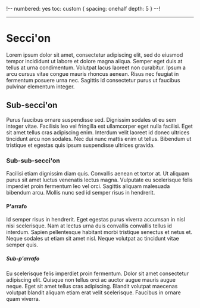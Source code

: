 !--
    numbered: yes
    toc: custom {
        spacing: onehalf
        depth: 5
    }
--!

---

# Secci'on

Lorem ipsum dolor sit amet, consectetur adipiscing elit, sed do eiusmod tempor 
incididunt ut labore et dolore magna aliqua. Semper eget duis at tellus at urna 
condimentum. Volutpat lacus laoreet non curabitur. Ipsum a arcu cursus vitae congue 
mauris rhoncus aenean. Risus nec feugiat in fermentum posuere urna nec. Sagittis id 
consectetur purus ut faucibus pulvinar elementum integer. 

## Sub-secci'on

Purus faucibus ornare suspendisse sed. Dignissim sodales ut eu sem integer vitae. 
Facilisis leo vel fringilla est ullamcorper eget nulla facilisi. Eget sit amet 
tellus cras adipiscing enim. Interdum velit laoreet id donec ultrices tincidunt 
arcu non sodales. Nec dui nunc mattis enim ut tellus. Bibendum ut tristique et 
egestas quis ipsum suspendisse ultrices gravida.

### Sub-sub-secci'on

Facilisi etiam dignissim diam quis. Convallis aenean et tortor at. Ut aliquam purus 
sit amet luctus venenatis lectus magna. Vulputate eu scelerisque felis imperdiet 
proin fermentum leo vel orci. Sagittis aliquam malesuada bibendum arcu. Mollis nunc 
sed id semper risus in hendrerit.

#### P'arrafo

Id semper risus in hendrerit. Eget egestas purus viverra accumsan in nisl nisi 
scelerisque. Nam at lectus urna duis convallis convallis tellus id interdum. Sapien 
pellentesque habitant morbi tristique senectus et netus et. Neque sodales ut etiam 
sit amet nisl. Neque volutpat ac tincidunt vitae semper quis.

##### Sub-p'arrafo

Eu scelerisque felis imperdiet proin fermentum. Dolor sit amet consectetur adipiscing 
elit. Quisque non tellus orci ac auctor augue mauris augue neque. Eget sit amet tellus 
cras adipiscing. Blandit volutpat maecenas volutpat blandit aliquam etiam erat velit 
scelerisque. Faucibus in ornare quam viverra.

